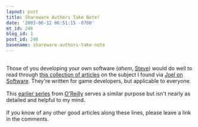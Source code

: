```yaml
---
layout: post
title: Shareware Authors Take Note!
date: '2003-06-12 06:51:15 -0700'
mt_id: 246
blog_id: 1
post_id: 246
basename: shareware-authors-take-note
---
```

<br />Those of you developing your own software (*ahem*, <a href="http://www.redmonk.net/monkinetic/">Steve</a>) would do well to read through <a href="http://www.dexterity.com/articles/">this collection of articles</a> on the subject I found via <a href="http://www.joelonsoftware.com/items/2003/05/07.html">Joel on Software</a>. They're written for game developers, but applicable to everyone.<br /><br />This <a href="http://www.oreillynet.com/pub/au/1034">earlier series</a> from <a href="http://www.oreilly.com/">O'Reilly</a> serves a similar purpose but isn't nearly as detailed and helpful to my mind.<br /><br />If you know of any other good articles along these lines, please leave a link in the comments.<br /><br /><br />
